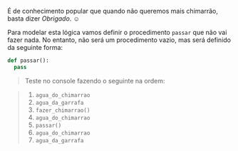 É de conhecimento popular que quando não queremos mais chimarrão, basta dizer _Obrigado_. :relaxed:

Para modelar esta lógica vamos definir o procedimento `passar` que não vai fazer nada. No entanto, não será um procedimento vazio, mas será definido da seguinte forma:

```python
def passar():
  pass
```

> Teste no console fazendo o seguinte na ordem:

> 1. `agua_do_chimarrao`
> 2. `agua_da_garrafa`
> 3. `fazer_chimarrao()`
> 4. `agua_do_chimarrao`
> 5. `passar()`
> 6. `agua_do_chimarrao`
> 7. `agua_da_garrafa`
